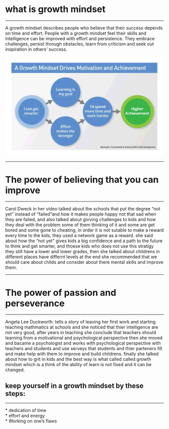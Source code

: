 # what is growth mindset
<hr>

A growth mindset describes people who believe that their success depends on time and effort. People with a growth mindset feel their skills and intelligence can be improved with effort and persistence. They embrace challenges, persist through obstacles, learn from criticism and seek out inspiration in others’ success.

![Alt text](mindset.png)


<hr>

# The power of believing that you can improve

<hr>
Carol Dweck in her video talked about the schools that put the degree “not yet” instead of “failed”and how it makes people happy not that sad when they are failed, and also talked about givving challenges to kids and how they deal with the problem some of them thinking of it and some are get bored and some gone to cheating, in order it is not sutable to make a reward every time to the kids, they used a network game as a reward. she said about how the “not yet” gives kids a big confidence and a path to the future to think and get smarter, and thoese kids who does not use this stratigy they still have a lower and lower grades, then she talked about childrens in different places have differnt levels at the end she recommended that we should care about childs and consider about there mental skills and improve them.

<hr>

# The power of passion and perseverance

<hr>
Angela Lee Duckworth: tells a story of leaving her first work and starting teaching mathmatics at schools and she noticed that thier intelligence are not very good, after years in teaching she conclude that teachers should learning from a motivational and psychological perspective then she moved and bacame a psychologist and works with psychological perspective with teachers and students and use serveys that students and thier parteners fill and make help with them to improve and build childrens. finally she talked about how to grit in kids and the best way is what called called growth mindset which is a think of the ability of learn is not fixed and it can be changed.


## keep yourself in a growth mindset by these steps:

<hr>
* dedication of time <br>
* effort and energy <br>
* Working on one’s flaws